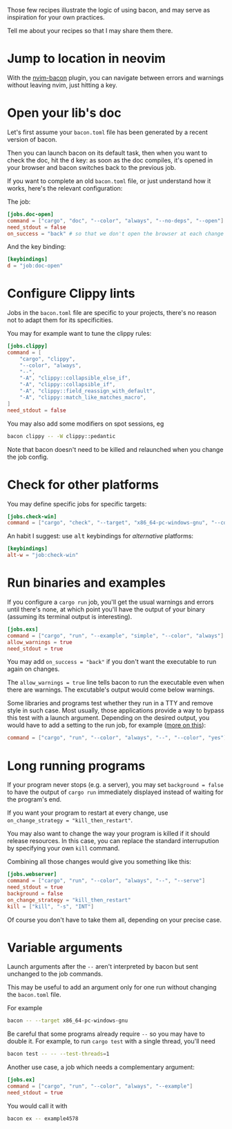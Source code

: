 
Those few recipes illustrate the logic of using bacon, and may serve as inspiration for your own practices.

Tell me about your recipes so that I may share them there.

# Jump to location in neovim

With the [nvim-bacon](https://github.com/Canop/nvim-bacon) plugin, you can navigate between errors and warnings without leaving nvim, just hitting a key.

# Open your lib's doc

Let's first assume your `bacon.toml` file has been generated by a recent version of bacon.

Then you can launch bacon on its default task, then when you want to check the doc, hit the <kbd>d</kbd> key: as soon as the doc compiles, it's opened in your browser and bacon switches back to the previous job.

If you want to complete an old `bacon.toml` file, or just understand how it works, here's the relevant configuration:

The job:

```TOML
[jobs.doc-open]
command = ["cargo", "doc", "--color", "always", "--no-deps", "--open"]
need_stdout = false
on_success = "back" # so that we don't open the browser at each change
```

And the key binding:

```TOML
[keybindings]
d = "job:doc-open"
```

# Configure Clippy lints

Jobs in the `bacon.toml` file are specific to your projects, there's no reason not to adapt them for its specificities.

You may for example want to tune the clippy rules:

```TOML
[jobs.clippy]
command = [
	"cargo", "clippy",
	"--color", "always",
	"--",
	"-A", "clippy::collapsible_else_if",
	"-A", "clippy::collapsible_if",
	"-A", "clippy::field_reassign_with_default",
	"-A", "clippy::match_like_matches_macro",
]
need_stdout = false
```

You may also add some modifiers on spot sessions, eg

```bash
bacon clippy -- -W clippy::pedantic
```

Note that bacon doesn't need to be killed and relaunched when you change the job config.

# Check for other platforms

You may define specific jobs for specific targets:

```toml
[jobs.check-win]
command = ["cargo", "check", "--target", "x86_64-pc-windows-gnu", "--color", "always"]
```

An habit I suggest: use <kbd>alt</kbd> keybindings for *alternative* platforms:

```toml
[keybindings]
alt-w = "job:check-win"
```

# Run binaries and examples

If you configure a `cargo run` job, you'll get the usual warnings and errors until there's none, at which point you'll have the output of your binary (assuming its terminal output is interesting).

```toml
[jobs.exs]
command = ["cargo", "run", "--example", "simple", "--color", "always"]
allow_warnings = true
need_stdout = true
```

You may add `on_success = "back"` if you don't want the executable to run again on changes.

The `allow_warnings = true` line tells bacon to run the executable even when there are warnings. The excutable's output would come below warnings.

Some libraries and programs test whether they run in a TTY and remove style in such case.
Most usually, those applications provide a way to bypass this test with a launch argument.
Depending on the desired output, you would have to add a setting to the run job, for example
([more on this](https://github.com/Canop/bacon/issues/89#issuecomment-1257752297)):

```toml
command = ["cargo", "run", "--color", "always", "--", "--color", "yes"]
```

# Long running programs

If your program never stops (e.g. a server), you may set `background = false` to have the output of `cargo run` immediately displayed instead of waiting for the program's end.

If you want your program to restart at every change, use `on_change_strategy = "kill_then_restart"`.

You may also want to change the way your program is killed if it should release resources.
In this case, you can replace the standard interrupution by specifying your own `kill` command.

Combining all those changes would give you something like this:

```toml
[jobs.webserver]
command = ["cargo", "run", "--color", "always", "--", "--serve"]
need_stdout = true
background = false
on_change_strategy = "kill_then_restart"
kill = ["kill", "-s", "INT"]
```

Of course you don't have to take them all, depending on your precise case.

# Variable arguments

Launch arguments after the `--` aren't interpreted by bacon but sent unchanged to the job commands.

This may be useful to add an argument only for one run without changing the `bacon.toml` file.

For example

```bash
bacon -- --target x86_64-pc-windows-gnu
```

Be careful that some programs already require `--` so you may have to double it.
For example, to run `cargo test` with a single thread, you'll need

```bash
bacon test -- -- --test-threads=1
```

Another use case, a job which needs a complementary argument:


```toml
[jobs.ex]
command = ["cargo", "run", "--color", "always", "--example"]
need_stdout = true
```

You would call it with

```bash
bacon ex -- example4578
```



